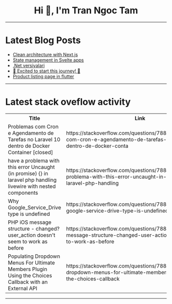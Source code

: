 <h1 align="center">Hi 👋, I'm Tran Ngoc Tam</h1>

---

# Latest Blog Posts 
<!-- BLOG-POST-LIST:START -->
- [Clean architecture with Next.js](https://dev.to/dan1618/clean-architecture-with-nextjs-43cg)
- [State management in Svelte apps](https://dev.to/debussyman/state-management-in-svelte-apps-30pa)
- [.Net versiyalari](https://dev.to/sabrina_abcdna123/net-versiyalari-hne)
- [🚀 Excited to start this journey! 🚀](https://dev.to/zawarvyankatesh/excited-to-start-this-journey-4mp9)
- [Product listing page in flutter](https://dev.to/muhammedshamal/product-listing-page-in-flutter-370b)
<!-- BLOG-POST-LIST:END -->

---

# Latest stack oveflow activity
<table>
  <tr><th>Title</th><th>Link</th></tr>
  <!-- STACKOVERFLOW:START --><tr><td>Problemas com Cron e Agendamento de Tarefas no Laravel 10 dentro de Docker Container [closed]</td><td>https://stackoverflow.com/questions/78836065/problemas-com-cron-e-agendamento-de-tarefas-no-laravel-10-dentro-de-docker-conta</td></tr><tr><td>have a problema with this error Uncaught &lpar;in promise&rpar; {} in laravel php handling livewire with nested components</td><td>https://stackoverflow.com/questions/78835976/have-a-problema-with-this-error-uncaught-in-promise-in-laravel-php-handling</td></tr><tr><td>Why Google_Service_Drive type is undefined</td><td>https://stackoverflow.com/questions/78835955/why-google-service-drive-type-is-undefined</td></tr><tr><td>PHP iOS message structure - changed? user_action doesn&#39;t seem to work as before</td><td>https://stackoverflow.com/questions/78835874/php-ios-message-structure-changed-user-action-doesnt-seem-to-work-as-before</td></tr><tr><td>Populating Dropdown Menus For Ultimate Members Plugin Using the Choices Callback with an External API</td><td>https://stackoverflow.com/questions/78835848/populating-dropdown-menus-for-ultimate-members-plugin-using-the-choices-callback</td></tr><!-- STACKOVERFLOW:END -->
</table>

---


